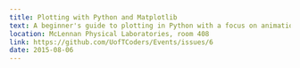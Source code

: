 ```yaml
---
title: Plotting with Python and Matplotlib
text: A beginner's guide to plotting in Python with a focus on animations and reproducible figures
location: McLennan Physical Laboratories, room 408
link: https://github.com/UofTCoders/Events/issues/6
date: 2015-08-06
---
```

